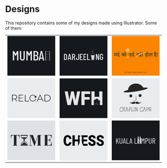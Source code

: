 # Designs
This repository contains some of my designs made using Illustrator.
Some of them:
<table>
    <tr>
      <td><img src="2020-12/png/27.12.2020.png"></td>
      <td><img src="2020-12/png/31.12.2020.png"></td>
      <td><img src="2020-11/png/19.11.2020.png"></td>
    </tr>
    <tr>
      <td><img src="2020-11/png/25.11.2020.png"></td>
      <td><img src="2021-01/png/05.01.2021.png"></td>
      <td><img src="2020-11/png/18.11.2020.png"></td>
    </tr>
    <tr>
      <td><img src="2020-11/png/16.11.2020.png"></td>
      <td><img src="2020-11/png/20.11.2020.png"></td>
      <td><img src="2020-12/png/29.12.2020.png"></td>
    </tr>
</table>

